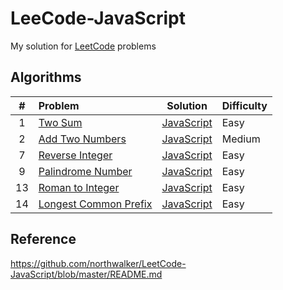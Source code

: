 # LeeCode-JavaScript
My solution for [LeetCode](https://leetcode.com/) problems

## Algorithms

|   #   |     Problem   |  Solution  | Difficulty |
|:-----:|:--------------|:----------:|:-----------|
|  1   | [Two Sum](https://leetcode.com/problems/two-sum)| [JavaScript](./algorithms/1-two-sum.js) | Easy |
|  2   | [Add Two Numbers](https://leetcode.com/problems/add-two-numbers) | [JavaScript](./algorithms/2-add-two-numbers.js) | Medium |
|  7   | [Reverse Integer](https://leetcode.com/problems/reverse-integer) | [JavaScript](./algorithms/7-reverse-integer.js) | Easy |
|  9   | [Palindrome Number](https://leetcode.com/problems/palindrome-number) | [JavaScript](./algorithms/9-palindrom-number.js) | Easy |
|  13  | [Roman to Integer](https://leetcode.com/problems/roman-to-integer/) | [JavaScript](./algorithms/13-roman-to-integer.js) | Easy |
|  14  | [Longest Common Prefix](https://leetcode.com/problems/longest-common-prefix/) | [JavaScript](./algorithms/14-longest-common-prefix.js) | Easy |


## Reference
https://github.com/northwalker/LeetCode-JavaScript/blob/master/README.md